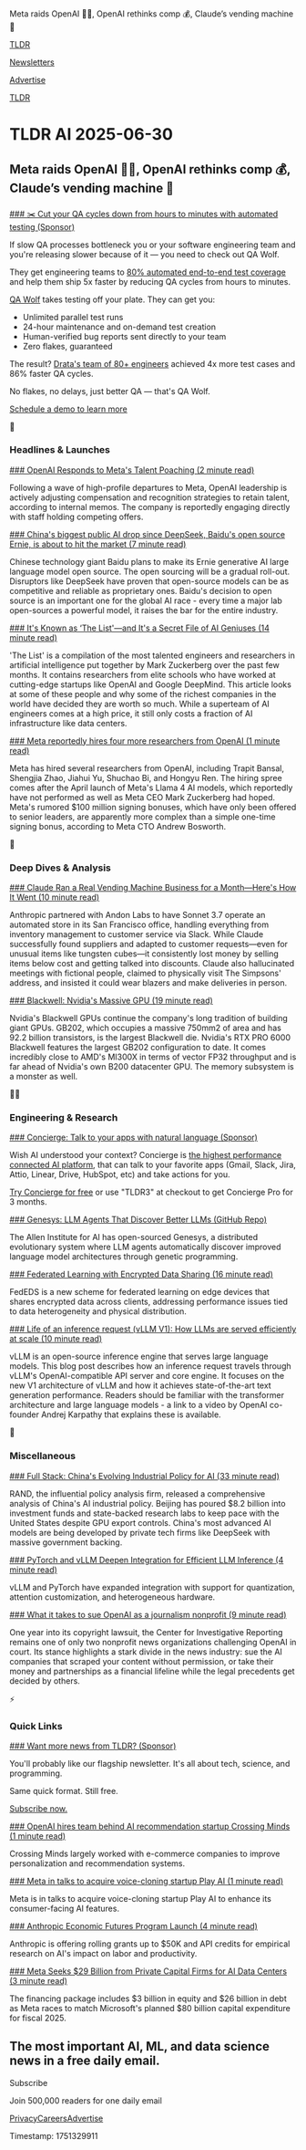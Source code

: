 Meta raids OpenAI 🧑‍💻, OpenAI rethinks comp 💰, Claude’s vending machine 🥤

[TLDR](/)

[Newsletters](/newsletters)

[Advertise](https://advertise.tldr.tech/)

[TLDR](/)

# TLDR AI 2025-06-30

## Meta raids OpenAI 🧑‍💻, OpenAI rethinks comp 💰, Claude’s vending machine 🥤

### 

[### ✂️ Cut your QA cycles down from hours to minutes with automated testing (Sponsor)](https://www.qawolf.com?utm_source=tldrai&amp;utm_medium=newsletter&amp;utm_campaign=ACQ_All_Demo_Conversions__NewsletterAudience_-_Newsletter_CutQACycles_20250630-None_Experiment-FALSE&amp;utm_term=headline-CutYourQACyclesDownFromHoursToMinutesWithAutomatedTesting&amp;utm_content=CutQACycles_ScheduleADemoToLearnMore_None_Headline%3ACutYourQACyclesDownFromHoursToMinutesWithAutomatedTesting____Newsletter-PrimaryPlacement_20250630_v1_)

If slow QA processes bottleneck you or your software engineering team and you're releasing slower because of it — you need to check out QA Wolf.

They get engineering teams to [80% automated end-to-end test coverage](https://www.qawolf.com/how-it-works?utm_source=tldrai&utm_medium=newsletter&utm_campaign=ACQ_All_Demo_Conversions__NewsletterAudience_-_Newsletter_CutQACycles_20250630-None_Experiment-FALSE&utm_term=body-80PercentAutomatedEndToEndTestCoverage&utm_content=CutQACycles_ScheduleADemoToLearnMore_None_Headline%3ACutYourQACyclesDownFromHoursToMinutesWithAutomatedTesting____Newsletter-PrimaryPlacement_20250630_v1_) and help them ship 5x faster by reducing QA cycles from hours to minutes.

[QA Wolf](https://www.qawolf.com?utm_source=tldrai&utm_medium=newsletter&utm_campaign=ACQ_All_Demo_Conversions__NewsletterAudience_-_Newsletter_CutQACycles_20250630-None_Experiment-FALSE&utm_term=body-QAWolf&utm_content=CutQACycles_ScheduleADemoToLearnMore_None_Headline%3ACutYourQACyclesDownFromHoursToMinutesWithAutomatedTesting____Newsletter-PrimaryPlacement_20250630_v1_) takes testing off your plate. They can get you:

* Unlimited parallel test runs
* 24-hour maintenance and on-demand test creation
* Human-verified bug reports sent directly to your team
* Zero flakes, guaranteed

The result? [Drata's team of 80+ engineers](https://www.qawolf.com/case-studies/drata?utm_source=tldrai&utm_medium=newsletter&utm_campaign=ACQ_All_Demo_Conversions__NewsletterAudience_-_Newsletter_CutQACycles_20250630-None_Experiment-FALSE&utm_term=body-DratasTeamOf80PlusEngineers&utm_content=CutQACycles_ScheduleADemoToLearnMore_None_Headline%3ACutYourQACyclesDownFromHoursToMinutesWithAutomatedTesting____Newsletter-PrimaryPlacement_20250630_v1_) achieved 4x more test cases and 86% faster QA cycles.

No flakes, no delays, just better QA — that's QA Wolf.

[Schedule a demo to learn more](https://www.qawolf.com?utm_source=tldrai&utm_medium=newsletter&utm_campaign=ACQ_All_Demo_Conversions__NewsletterAudience_-_Newsletter_CutQACycles_20250630-None_Experiment-FALSE&utm_term=cta-ScheduleADemoToLearnMore&utm_content=CutQACycles_ScheduleADemoToLearnMore_None_Headline%3ACutYourQACyclesDownFromHoursToMinutesWithAutomatedTesting____Newsletter-PrimaryPlacement_20250630_v1_)

🚀

### Headlines & Launches

[### OpenAI Responds to Meta's Talent Poaching (2 minute read)](https://techcrunch.com/2025/06/29/openai-reportedly-recalibrating-compensation-in-response-to-meta-hires/?utm_source=tldrai)

Following a wave of high-profile departures to Meta, OpenAI leadership is actively adjusting compensation and recognition strategies to retain talent, according to internal memos. The company is reportedly engaging directly with staff holding competing offers.

[### China's biggest public AI drop since DeepSeek, Baidu's open source Ernie, is about to hit the market (7 minute read)](https://www.cnbc.com/2025/06/29/china-biggest-ai-drop-since-deepseek-baidus-ernie-to-hit-market.html?utm_source=tldrai)

Chinese technology giant Baidu plans to make its Ernie generative AI large language model open source. The open sourcing will be a gradual roll-out. Disruptors like DeepSeek have proven that open-source models can be as competitive and reliable as proprietary ones. Baidu's decision to open source is an important one for the global AI race - every time a major lab open-sources a powerful model, it raises the bar for the entire industry.

[### It's Known as ‘The List'—and It's a Secret File of AI Geniuses (14 minute read)](https://www.wsj.com/tech/meta-ai-recruiting-mark-zuckerberg-openai-018ed7fc?st=K2pFrA&reflink=desktopwebshare_permalink&utm_source=tldrai)

'The List' is a compilation of the most talented engineers and researchers in artificial intelligence put together by Mark Zuckerberg over the past few months. It contains researchers from elite schools who have worked at cutting-edge startups like OpenAI and Google DeepMind. This article looks at some of these people and why some of the richest companies in the world have decided they are worth so much. While a superteam of AI engineers comes at a high price, it still only costs a fraction of AI infrastructure like data centers.

[### Meta reportedly hires four more researchers from OpenAI (1 minute read)](https://techcrunch.com/2025/06/28/meta-reportedly-hires-four-more-researchers-from-openai/?utm_source=tldrai)

Meta has hired several researchers from OpenAI, including Trapit Bansal, Shengjia Zhao, Jiahui Yu, Shuchao Bi, and Hongyu Ren. The hiring spree comes after the April launch of Meta's Llama 4 AI models, which reportedly have not performed as well as Meta CEO Mark Zuckerberg had hoped. Meta's rumored $100 million signing bonuses, which have only been offered to senior leaders, are apparently more complex than a simple one-time signing bonus, according to Meta CTO Andrew Bosworth.

🧠

### Deep Dives & Analysis

[### Claude Ran a Real Vending Machine Business for a Month—Here's How It Went (10 minute read)](https://www.anthropic.com/research/project-vend-1?utm_source=tldrai)

Anthropic partnered with Andon Labs to have Sonnet 3.7 operate an automated store in its San Francisco office, handling everything from inventory management to customer service via Slack. While Claude successfully found suppliers and adapted to customer requests—even for unusual items like tungsten cubes—it consistently lost money by selling items below cost and getting talked into discounts. Claude also hallucinated meetings with fictional people, claimed to physically visit The Simpsons' address, and insisted it could wear blazers and make deliveries in person.

[### Blackwell: Nvidia's Massive GPU (19 minute read)](https://chipsandcheese.com/p/blackwell-nvidias-massive-gpu?utm_source=tldrai)

Nvidia's Blackwell GPUs continue the company's long tradition of building giant GPUs. GB202, which occupies a massive 750mm2 of area and has 92.2 billion transistors, is the largest Blackwell die. Nvidia's RTX PRO 6000 Blackwell features the largest GB202 configuration to date. It comes incredibly close to AMD's MI300X in terms of vector FP32 throughput and is far ahead of Nvidia's own B200 datacenter GPU. The memory subsystem is a monster as well.

👨‍💻

### Engineering & Research

[### Concierge: Talk to your apps with natural language (Sponsor)](https://askconcierge.ai/?utm_source=tldr)

Wish AI understood your context? Concierge is [the highest performance connected AI platform](https://askconcierge.ai/?utm_source=tldr), that can talk to your favorite apps (Gmail, Slack, Jira, Attio, Linear, Drive, HubSpot, etc) and take actions for you.

[Try Concierge for free](https://askconcierge.ai/?utm_source=tldr) or use "TLDR3" at checkout to get Concierge Pro for 3 months.

[### Genesys: LLM Agents That Discover Better LLMs (GitHub Repo)](https://genesys.allen.ai/?utm_source=tldrai)

The Allen Institute for AI has open-sourced Genesys, a distributed evolutionary system where LLM agents automatically discover improved language model architectures through genetic programming.

[### Federated Learning with Encrypted Data Sharing (16 minute read)](https://arxiv.org/abs/2506.20644?utm_source=tldrai)

FedEDS is a new scheme for federated learning on edge devices that shares encrypted data across clients, addressing performance issues tied to data heterogeneity and physical distribution.

[### Life of an inference request (vLLM V1): How LLMs are served efficiently at scale (10 minute read)](https://www.ubicloud.com/blog/life-of-an-inference-request-vllm-v1?utm_source=tldrai)

vLLM is an open-source inference engine that serves large language models. This blog post describes how an inference request travels through vLLM's OpenAI-compatible API server and core engine. It focuses on the new V1 architecture of vLLM and how it achieves state-of-the-art text generation performance. Readers should be familiar with the transformer architecture and large language models - a link to a video by OpenAI co-founder Andrej Karpathy that explains these is available.

🎁

### Miscellaneous

[### Full Stack: China's Evolving Industrial Policy for AI (33 minute read)](https://www.rand.org/pubs/perspectives/PEA4012-1.html?utm_source=tldrai)

RAND, the influential policy analysis firm, released a comprehensive analysis of China's AI industrial policy. Beijing has poured $8.2 billion into investment funds and state-backed research labs to keep pace with the United States despite GPU export controls. China's most advanced AI models are being developed by private tech firms like DeepSeek with massive government backing.

[### PyTorch and vLLM Deepen Integration for Efficient LLM Inference (4 minute read)](https://pytorch.org/blog/pytorch-vllm-%e2%99%a5%ef%b8%8f/?utm_source=tldrai)

vLLM and PyTorch have expanded integration with support for quantization, attention customization, and heterogeneous hardware.

[### What it takes to sue OpenAI as a journalism nonprofit (9 minute read)](https://www.niemanlab.org/2025/06/what-it-takes-to-sue-openai-as-a-journalism-nonprofit/?utm_source=tldrai)

One year into its copyright lawsuit, the Center for Investigative Reporting remains one of only two nonprofit news organizations challenging OpenAI in court. Its stance highlights a stark divide in the news industry: sue the AI companies that scraped your content without permission, or take their money and partnerships as a financial lifeline while the legal precedents get decided by others.

⚡️

### Quick Links

[### Want more news from TLDR? (Sponsor)](https://tldr.tech/signup/?utm_source=tldrai&amp;utm_medium=newsletter&amp;utm_campaign=quicklinks06302025)

You'll probably like our flagship newsletter. It's all about tech, science, and programming.

Same quick format. Still free.

[Subscribe now.](https://tldr.tech/signup/?utm_source=tldrai&utm_medium=newsletter&utm_campaign=quicklinks06302025)

[### OpenAI hires team behind AI recommendation startup Crossing Minds (1 minute read)](https://techcrunch.com/2025/06/27/openai-hires-team-behind-ai-recommendation-startup-crossing-minds/?utm_source=tldrai)

Crossing Minds largely worked with e-commerce companies to improve personalization and recommendation systems.

[### Meta in talks to acquire voice-cloning startup Play AI (1 minute read)](https://techcrunch.com/2025/06/27/meta-in-talks-to-acquire-voice-cloning-startup-play-ai/?utm_source=tldrai)

Meta is in talks to acquire voice-cloning startup Play AI to enhance its consumer-facing AI features.

[### Anthropic Economic Futures Program Launch (4 minute read)](https://www.anthropic.com/news/introducing-the-anthropic-economic-futures-program?utm_source=tldrai)

Anthropic is offering rolling grants up to $50K and API credits for empirical research on AI's impact on labor and productivity.

[### Meta Seeks $29 Billion from Private Capital Firms for AI Data Centers (3 minute read)](https://www.reuters.com/business/meta-seeks-29-billion-private-capital-firms-ai-data-centers-ft-reports-2025-06-27/?utm_source=tldrai)

The financing package includes $3 billion in equity and $26 billion in debt as Meta races to match Microsoft's planned $80 billion capital expenditure for fiscal 2025.

## The most important AI, ML, and data science news in a free daily email.

Subscribe

Join 500,000 readers for one daily email

[Privacy](/privacy)[Careers](https://jobs.ashbyhq.com/tldr.tech)[Advertise](/ai/advertise)

Timestamp: 1751329911